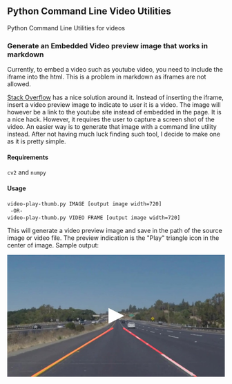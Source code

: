 ## Python Command Line Video Utilities

Python Command Line Utilities for videos

### Generate an Embedded Video preview image that works in markdown

Currently, to embed a video such as youtube video, you need to include the iframe into the html. This is a problem in markdown as iframes are not allowed.

[Stack Overflow](https://stackoverflow.com/questions/11804820/embed-a-youtube-video) has a nice solution around it. Instead of inserting the iframe, insert a video preview image to indicate to user it is a video. The image will however be a link to the youtube site instead of embedded in the page. It is a nice hack. However, it requires the user to capture a screen shot of the video.  An easier way is to generate that image with a command line utility instead. After not having much luck finding such tool, I decide to make one as it is pretty simple.

#### Requirements
`cv2` and `numpy`

#### Usage
``` 
video-play-thumb.py IMAGE [output image width=720]
 -OR-
video-play-thumb.py VIDEO FRAME [output image width=720]
```

This will generate a video preview image and save in the path of the source image or video file. The preview indication is the "Play" triangle icon in the center of image. Sample output:

![](assets/out-yellow-720thumb.jpg "Embedded Video Preview Image")

